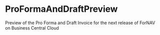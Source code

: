 # ProFormaAndDraftPreview
Preview of the Pro Forma and Draft Invoice for the next release of ForNAV on Business Central Cloud
